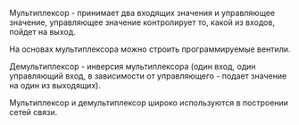 Мультиплексор - принимает два входящих значения и управляющее значение, управляющее значение контролирует то, какой из входов, пойдет на выход.

На основах мультиплексора можно строить программируемые вентили.

Демультиплексор - инверсия мультиплексора (один вход, один управляющий вход, в зависимости от управляющего - подает значение на один из выходящих).

Мультиплексор и демультиплексор широко используются в построении сетей связи.